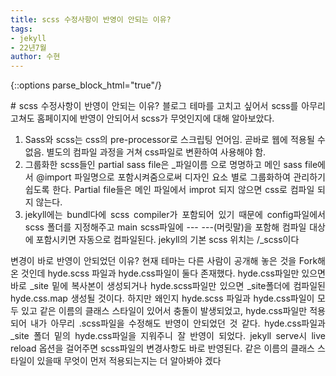 ```yaml
---
title: scss 수정사항이 반영이 안되는 이유?
tags:
- jekyll
- 22년7월
author: 수현
---
```


{::options parse_block_html="true"/}
<div style = "text-align: justify">
# scss 수정사항이 반영이 안되는 이유?
블로그 테마를 고치고 싶어서 scss를 아무리 고쳐도 홈페이지에 반영이 안되어서 scss가 무엇인지에 대해 알아보았다.


1) Sass와 scss는 css의 pre-processor로 스크립팅 언어임. 곧바로 웹에 적용될 수 없음. 별도의 컴파일 과정을 거쳐 css파일로 변환하여 사용해야 함.  
2) 그룹화한 scss들인 partial sass file은 _파일이름 으로 명명하고 메인 sass file에서 @import 파일명으로 포함시켜줌으로써 디자인 요소 별로 그룹화하여 관리하기 쉽도록 한다. Partial file들은 메인 파일에서 improt 되지 않으면 css로 컴파일 되지 않는다.  
3) jekyll에는 bundl다에 scss compiler가 포함되어 있기 때문에 config파일에서 scss 폴더를 지정해주고 main scss파일에 --- ---(머릿말)을 포함해 컴파일 대상에 포함시키면 자동으로 컴파일된다. jekyll의 기본 scss 위치는 /_scss이다

변경이 바로 반영이 안되었던 이유? 현재 테마는 다른 사람이 공개해 놓은 것을 Fork해온 것인데 hyde.scss 파일과 hyde.css파일이 둘다 존재했다. hyde.css파일만 있으면 바로 _site 밑에 복사본이 생성되거나 hyde.scss파일만 있으면 _site폴더에 컴파일된 hyde.css.map 생성될 것이다.
하지만 왜인지 hyde.scss 파일과 hyde.css파일이 모두 있고 같은 이름의 클래스 스타일이 있어서 충돌이 발생되었고, hyde.css파일만 적용되어 내가 아무리 .scss파일을 수정해도 반영이 안되었던 것 같다. hyde.css파일과 _site 폴더 밑의 hyde.css파일을 지워주니 잘 반영이 되었다. jekyll serve시 live reload 옵션을 걸어주면 scss파일의 변경사항도 바로 반영된다.
같은 이름의 클래스 스타일이 있을때 무엇이 먼저 적용되는지는 더 알아봐야 겠다
</div>